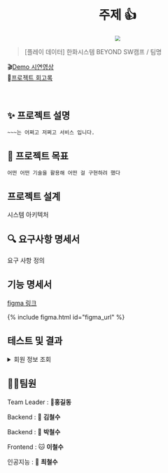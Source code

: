 <h1 align="center">주제 👍</h1>


<div align="center">
  <img src="./img/pic1.png"  style="zoom:76%;" align="center"/>
</div>



> [플레이 데이터] 한화시스템 BEYOND SW캠프 / 팀명


🎬[Demo 시연영상](https://www.youtube.com/watch?v=dhMrKTwNI8U&lc=UgzCJR3WxkvsckRyyO94AaABAg&ab_channel=%EB%94%B0%EB%9D%BC%ED%95%98%EB%A9%B4%EC%84%9C%EB%B0%B0%EC%9A%B0%EB%8A%94IT)   
📃[프로젝트 회고록](블로그주소) 

<br>

## ✨ 프로젝트 설명

```sh
~~~는 어쩌고 저쩌고 서비스 입니다.
```

## 📌 프로젝트 목표

```sh
어떤 어떤 기술을 활용해 어떤 걸 구현하려 했다
```

## 프로젝트 설계
시스템 아키텍처


## 🔍 요구사항 명세서

요구 사항 정의


## 기능 명세서
[figma 링크](https://www.figma.com/files/project/107259789?fuid=1283687793770869020)

{% include figma.html id="figma_url" %}  



## 테스트 및 결과

<details>
<summary>회원 정보 조회</summary>
<div>
<figure align="center"> 
  <img src="z"/>
    <p>~~~ 조회</p>
 </figure>
</div>
</details>



## 🤼‍♂️팀원

Team Leader : 🐯**홍길동**

Backend : 🐶 **김철수**

Backend : 🐺 **박철수**

Frontend : 🐱 **이철수**

인공지능 : 🦁 **최철수**
